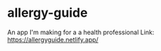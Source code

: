 ﻿# allergy-guide
An app I'm making for a a health professional
Link: https://allergyguide.netlify.app/
